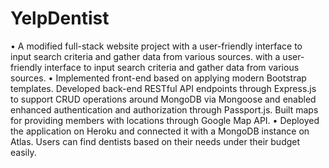 # YelpDentist
•	A modified full-stack website project with a user-friendly interface to input search criteria and gather data from various sources. 
with a user-friendly interface to input search criteria and gather data from various sources. 
•	Implemented front-end based on applying modern Bootstrap templates. Developed back-end RESTful API endpoints through Express.js to support CRUD operations around MongoDB via Mongoose and enabled enhanced authentication and authorization through Passport.js. Built maps for providing members with locations through Google Map API.
•	Deployed the application on Heroku and connected it with a MongoDB instance on Atlas. Users can find dentists based on their needs under their budget easily.

